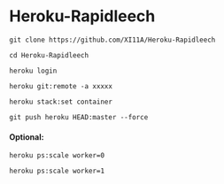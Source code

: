 # Heroku-Rapidleech

`git clone https://github.com/XI11A/Heroku-Rapidleech`

`cd Heroku-Rapidleech`

`heroku login`

`heroku git:remote -a xxxxx`

`heroku stack:set container`

`git push heroku HEAD:master --force`

#### Optional:

`heroku ps:scale worker=0`

`heroku ps:scale worker=1`
